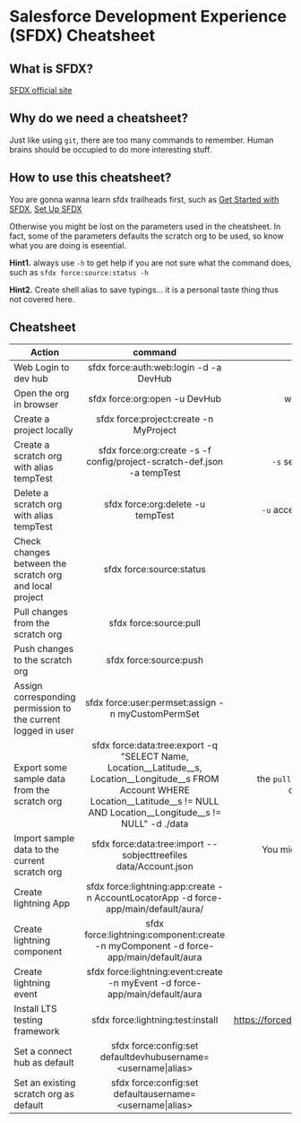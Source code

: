 # Salesforce Development Experience (SFDX) Cheatsheet

## What is SFDX?
[SFDX official site](https://developer.salesforce.com/platform/dx)

## Why do we need a cheatsheet?
Just like using `git`, there are too many commands to remember. Human brains should be occupied to do more interesting stuff.

## How to use this cheatsheet?
You are gonna wanna learn sfdx trailheads first, such as [Get Started with SFDX](https://trailhead.salesforce.com/en/trails/sfdx_get_started), [Set Up SFDX](https://trailhead.salesforce.com/en/modules/sfdx_app_dev/units/sfdx_app_dev_setup_dx)

Otherwise you might be lost on the parameters used in the cheatsheet. In fact, some of the parameters defaults the scratch org to be used, so know what you are doing is eseential.

__Hint1.__ always use `-h` to get help if you are not sure what the command does, such as `sfdx force:source:status -h`

__Hint2.__ Create shell alias to save typings... it is a personal taste thing thus not covered here.

## Cheatsheet

|Action | command | Description|
| ------------- |:-------------:| -----:|
|Web Login to dev hub|sfdx force:auth:web:login -d -a DevHub| default and set an alias|
|Open the org in browser| sfdx force:org:open -u DevHub| without `-u` will open the default scratch org|
|Create a project locally | sfdx force:project:create -n MyProject| |
|Create a scratch org with alias tempTest|sfdx force:org:create -s -f config/project-scratch-def.json -a tempTest|`-s` sets it to default scratch org for this project|
|Delete a scratch org with alias tempTest|sfdx force:org:delete -u tempTest|`-u` accepts either username or scratch org alias"|
|Check changes between the scratch org and local project|sfdx force:source:status| Similar to `git status`|
|Pull changes from the scratch org| sfdx force:source:pull|Similar to `git pull`|
|Push changes to the scratch org| sfdx force:source:push|Similar to `git push`|
|Assign corresponding permission to the current logged in user|sfdx force:user:permset:assign -n myCustomPermSet||
|Export some sample data from the scratch org| sfdx force:data:tree:export -q "SELECT Name, Location__Latitude__s, Location__Longitude__s FROM Account WHERE Location__Latitude__s != NULL AND Location__Longitude__s != NULL" -d ./data| the `pull/push` in `sfdx` dooes not sync user regular data, this step should be done individually|
|Import sample data to the current scratch org|sfdx force:data:tree:import --sobjecttreefiles data/Account.json|You might want some sample data in your CI/CD pipelines|
|Create lightning App| sfdx force:lightning:app:create -n AccountLocatorApp -d force-app/main/default/aura/ ||
|Create lightning component| sfdx force:lightning:component:create -n myComponent -d force-app/main/default/aura ||
|Create lightning event| sfdx force:lightning:event:create -n myEvent -d force-app/main/default/aura||
|Install LTS testing framework | sfdx force:lightning:test:install | https://forcedotcom.github.io/LightningTestingService/ |
|Set a connect hub as default | sfdx force:config:set defaultdevhubusername=<username\|alias>||
|Set an existing scratch org as default | sfdx force:config:set defaultausername=<username\|alias>||
